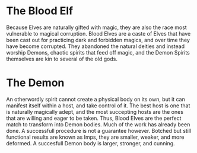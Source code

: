 # The Blood Elf
Because Elves are naturally gifted with magic, they are also the race most vulnerable to magical corruption. Blood Elves are a caste of Elves that have been cast out for practicing dark and forbidden magics, and over time they have become corrupted. They abandoned the natural deities and instead worship Demons, chaotic spirits that feed off magic, and the Demon Spirits themselves are kin to several of the old gods.

# The Demon
An otherwordly spirit cannot create a physical body on its own, but it can manifest itself within a host, and take control of it. The best host is one that is naturally magically adept, and the most succepting hosts are the ones that are willing and eager to be taken. Thus, Blood Elves are the perfect match to transform into Demon bodies. Much of the work has already been done. A successfull procedure is not a guarantee however. Botched but still functional results are known as Imps, they are smaller, weaker, and more deformed. A succesfull Demon body is larger, stronger, and cunning.
